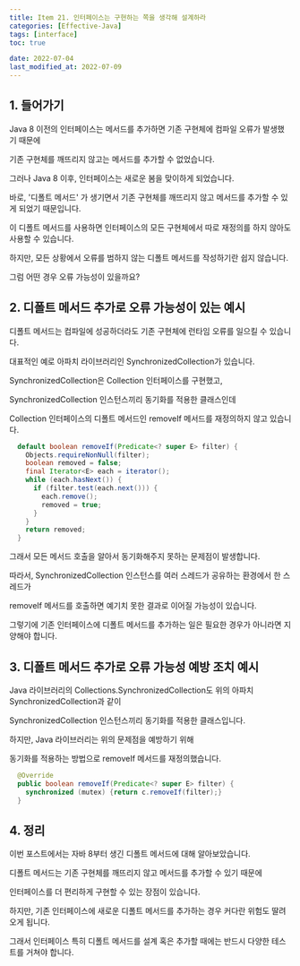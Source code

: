 ```yaml
---
title: Item 21. 인터페이스는 구현하는 쪽을 생각해 설계하라
categories: [Effective-Java]
tags: [interface]
toc: true

date: 2022-07-04
last_modified_at: 2022-07-09
---
```


## 1. 들어가기

Java 8 이전의 인터페이스는 메서드를 추가하면 기존 구현체에 컴파일 오류가 발생했기 때문에

기존 구현체를 깨뜨리지 않고는 메서드를 추가할 수 없었습니다.

그러나 Java 8 이후, 인터페이스는 새로운 봄을 맞이하게 되었습니다.

바로, '디폴트 메서드' 가 생기면서 기존 구현체를 깨뜨리지 않고 메서드를 추가할 수 있게 되었기 때문입니다.

이 디폴트 메서드를 사용하면 인터페이스의 모든 구현체에서 따로 재정의를 하지 않아도 사용할 수 있습니다.

하지만, 모든 상황에서 오류를 범하지 않는 디폴트 메서드를 작성하기란 쉽지 않습니다.

그럼 어떤 경우 오류 가능성이 있을까요?

## 2. 디폴트 메서드 추가로 오류 가능성이 있는 예시

디폴트 메서드는 컴파일에 성공하더라도 기존 구현체에 런타임 오류를 일으킬 수 있습니다.

대표적인 예로 아파치 라이브러리인 SynchronizedCollection가 있습니다.

SynchronizedCollection은 Collection 인터페이스를 구현했고,

SynchronizedCollection 인스턴스끼리 동기화를 적용한 클래스인데

Collection 인터페이스의 디폴트 메서드인 removeIf 메서드를 재정의하지 않고 있습니다.

```java
  default boolean removeIf(Predicate<? super E> filter) {
    Objects.requireNonNull(filter);
    boolean removed = false;
    final Iterator<E> each = iterator();
    while (each.hasNext()) {
      if (filter.test(each.next())) {
        each.remove();
        removed = true;
      }
    }
    return removed;
  }
```

그래서 모든 메서드 호출을 알아서 동기화해주지 못하는 문제점이 발생합니다.

따라서, SynchronizedCollection 인스턴스를 여러 스레드가 공유하는 환경에서 한 스레드가

removeIf 메서드를 호출하면 예기치 못한 결과로 이어질 가능성이 있습니다.

그렇기에 기존 인터페이스에 디폴트 메서드를 추가하는 일은 필요한 경우가 아니라면 지양해야 합니다.

## 3. 디폴트 메서드 추가로 오류 가능성 예방 조치 예시

Java 라이브러리의 Collections.SynchronizedCollection도 위의 아파치 SynchronizedCollection과 같이

SynchronizedCollection 인스턴스끼리 동기화를 적용한 클래스입니다.

하지만, Java 라이브러리는 위의 문제점을 예방하기 위해

동기화를 적용하는 방법으로 removeIf 메서드를 재정의했습니다.

```java
  @Override
  public boolean removeIf(Predicate<? super E> filter) {
    synchronized (mutex) {return c.removeIf(filter);}
  }
```

## 4. 정리

이번 포스트에서는 자바 8부터 생긴 디폴트 메서드에 대해 알아보았습니다.

디폴트 메서드는 기존 구현체를 깨뜨리지 않고 메서드를 추가할 수 있기 때문에

인터페이스를 더 편리하게 구현할 수 있는 장점이 있습니다.

하지만, 기존 인터페이스에 새로운 디폴트 메서드를 추가하는 경우 커다란 위험도 딸려오게 됩니다.

그래서 인터페이스 특히 디폴트 메서드를 설계 혹은 추가할 때에는 반드시 다양한 테스트를 거쳐야 합니다.